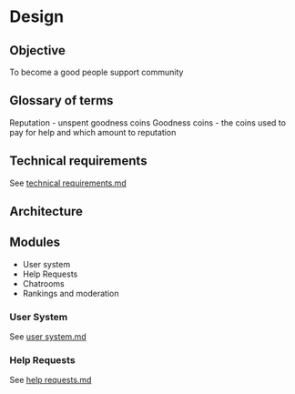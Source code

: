 # Design

## Objective
To become a good people support community

## Glossary of terms
Reputation - unspent goodness coins
Goodness coins - the coins used to pay for help and which amount to reputation

## Technical requirements
See [technical requirements.md](technical_requirements.md) 

## Architecture

## Modules

- User system
- Help Requests 
- Chatrooms
- Rankings and moderation

### User System
See [user system.md](user_system.md)

### Help Requests
See [help requests.md](help_requests.md)
